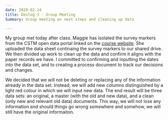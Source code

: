 ```yaml
---
date: 2020-02-24
title: Devlog 3 - Group Meeting
Summary: Group meeting on next steps and cleaning up data

---
```


My group met today after class. Maggie has isolated the survey markers from the CSTM open data portal linked on the [course website](https://shawngraham.github.io/dhmuse/datasette-with-glitch/). She uploaded the data sheet continaing the survey markers to our shared drive. We then divided up work to clean up the data and confirm it aligns with the paper records we have. I committed to confirming and inputting the dates into the data set, and to creating a process document to track our decisions and changes. 

We decided that we will not be deleting or replacing any of the information already in the data set. Instead, we will add new columns distinguished by a light red colour in which we will input new data. The end result will be three data sets: an original, a master (with the old and new data), and a clean (only new and relevant old data) documents. This way, we will not lose any information and should things go wrong somewhere and somehow, we will still have the original informaiton. 
